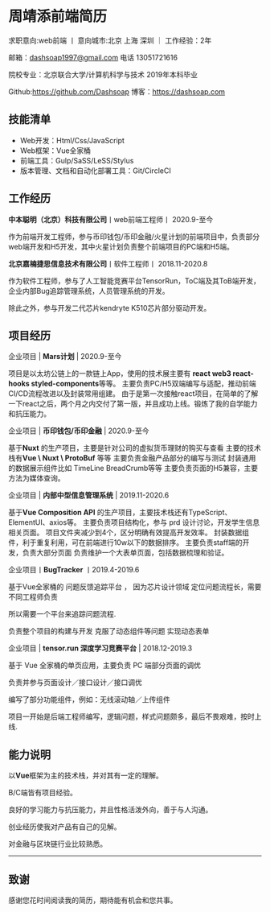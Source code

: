 # 周靖添前端简历

求职意向:web前端  丨     意向城市:北京 上海 深圳  ｜ 工作经验：2年

邮箱：dashsoap1997@gmail.com 电话 13051721616

院校专业：北京联合大学/计算机科学与技术 2019年本科毕业

Github:<https://github.com/Dashsoap> 博客：<https://dashsoap.com>

## 技能清单

- Web开发：Html/Css/JavaScript
- Web框架：Vue全家桶
- 前端工具：Gulp/SaSS/LeSS/Stylus
- 版本管理、文档和自动化部署工具：Git/CircleCI

## 工作经历

**中本聪明（北京）科技有限公司**丨web前端工程师丨 2020.9-至今

作为前端开发工程师，参与币印钱包/币印金融/火星计划的前端项目中，负责部分web端开发和H5开发，其中火星计划负责整个前端项目的PC端和H5端。

**北京嘉楠捷思信息技术有限公司**丨软件工程师丨 2018.11-2020.8

作为软件工程师，参与了人工智能竞赛平台TensorRun，ToC端及其ToB端开发，企业内部Bug追踪管理系统，人员管理系统的开发。

除此之外，参与开发二代芯片kendryte K510芯片部分驱动开发。

## 项目经历

企业项目 | **Mars计划** | 2020.9-至今

项目是以太坊公链上的一款链上App，使用的技术展主要有 **react web3 react-hooks styled-components**等等。
主要负责PC/H5双端编写与适配，推动前端CI/CD流程改进以及封装常用组建。
由于是第一次接触react项目，在简单的了解一下react之后，两个月之内交付了第一版，并且成功上线。锻炼了我的自学能力和抗压能力。

企业项目 | **币印钱包/币印金融** | 2020.9-至今

基于**Nuxt** 的生产项目，主要是针对公司的虚拟货币理财的购买与查看
主要的技术栈有**Vue \ Nuxt \ ProtoBuf** 等等
主要负责金融产品部分的编写与测试
封装通用的数据展示组件比如 TimeLine BreadCrumb等等
主要负责页面的H5兼容，主要方法为媒体查询。

企业项目 | **内部中型信息管理系统** | 2019.11-2020.6

基于**Vue Composition API** 的生产项目，主要技术栈还有TypeScript、ElementUI、axios等。
主要负责项目结构化，参与 prd 设计讨论，开发学生信息相关页面。
项目文件夹减少到4个，区分明确有效提高开发效率。
封装数据组件，利于重复利用，可在前端进行10w以下的数据排序。
主要负责staff端的开发，负责大部分页面
负责维护一个大表单页面，包括数据梳理和验证。

企业项目丨**BugTracker** 丨2019.4-2019.6

基于Vue全家桶的 问题反馈追踪平台 ， 因为芯片设计领域 定位问题流程长，需要不同工程师负责

所以需要一个平台来追踪问题流程.

负责整个项目的构建与开发 克服了动态组件等问题 实现动态表单

企业项目 | **tensor.run 深度学习竞赛平台** | 2018.12-2019.3

基于 Vue 全家桶的单页应用，主要负责 PC 端部分页面的调优

负责并参与页面设计／接口设计／接口调优

编写了部分功能组件，例如：无线滚动轴／上传组件

项目一开始是后端工程师编写，逻辑问题，样式问题颇多，最后不畏艰难，按时上线.


## 能力说明

以**Vue**框架为主的技术栈，并对其有一定的理解。

B/C端皆有项目经验。

良好的学习能力与抗压能力，并且性格活泼外向，善于与人沟通。

创业经历使我对产品有自己的见解。

对金融与区块链行业比较熟悉。

---

## 致谢

感谢您花时间阅读我的简历，期待能有机会和您共事。
